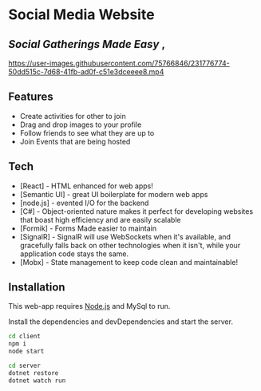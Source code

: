 # Social Media Website
## _Social Gatherings Made Easy_ ,



https://user-images.githubusercontent.com/75766846/231776774-50dd515c-7d68-41fb-ad0f-c51e3dceeee8.mp4



## Features

- Create activities for other to join 
- Drag and drop images to your profile 
- Follow friends to see what they are up to
- Join Events that are being hosted



## Tech

- [React] - HTML enhanced for web apps!
- [Semantic UI] - great UI boilerplate for modern web apps
- [node.js] - evented I/O for the backend
- [C#] - Object-oriented nature makes it perfect for developing websites that boast high efficiency and are easily scalable
- [Formik] - Forms Made easier to maintain
- [SignalR] - SignalR will use WebSockets when it's available, and gracefully falls back on other technologies when it isn't, while your application code stays the same.
- [Mobx] - State management to keep code clean and maintainable!

## Installation

This web-app requires [Node.js](https://nodejs.org/) and MySql to run.

Install the dependencies and devDependencies and start the server.

```sh
cd client
npm i
node start
```


```sh
cd server
dotnet restore
dotnet watch run
```
